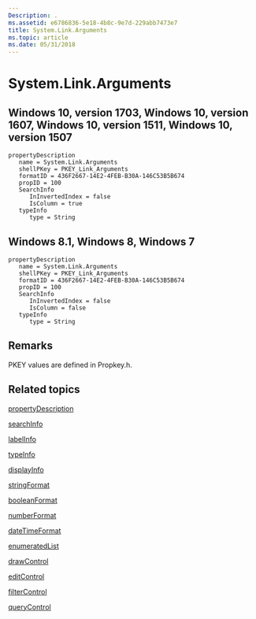 ```yaml
---
Description: .
ms.assetid: e6786836-5e18-4b8c-9e7d-229abb7473e7
title: System.Link.Arguments
ms.topic: article
ms.date: 05/31/2018
---
```


# System.Link.Arguments

## Windows 10, version 1703, Windows 10, version 1607, Windows 10, version 1511, Windows 10, version 1507

```
propertyDescription
   name = System.Link.Arguments
   shellPKey = PKEY_Link_Arguments
   formatID = 436F2667-14E2-4FEB-B30A-146C53B5B674
   propID = 100
   SearchInfo
      InInvertedIndex = false
      IsColumn = true
   typeInfo
      type = String
```

## Windows 8.1, Windows 8, Windows 7

```
propertyDescription
   name = System.Link.Arguments
   shellPKey = PKEY_Link_Arguments
   formatID = 436F2667-14E2-4FEB-B30A-146C53B5B674
   propID = 100
   SearchInfo
      InInvertedIndex = false
      IsColumn = false
   typeInfo
      type = String
```

## Remarks

PKEY values are defined in Propkey.h.

## Related topics

<dl> <dt>

[propertyDescription](./propdesc-schema-propertydescription.md)
</dt> <dt>

[searchInfo](./propdesc-schema-searchinfo.md)
</dt> <dt>

[labelInfo](./propdesc-schema-labelinfo.md)
</dt> <dt>

[typeInfo](./propdesc-schema-typeinfo.md)
</dt> <dt>

[displayInfo](./propdesc-schema-displayinfo.md)
</dt> <dt>

[stringFormat](./propdesc-schema-stringformat.md)
</dt> <dt>

[booleanFormat](./propdesc-schema-booleanformat.md)
</dt> <dt>

[numberFormat](./propdesc-schema-numberformat.md)
</dt> <dt>

[dateTimeFormat](./propdesc-schema-datetimeformat.md)
</dt> <dt>

[enumeratedList](./propdesc-schema-enumeratedlist.md)
</dt> <dt>

[drawControl](./propdesc-schema-drawcontrol.md)
</dt> <dt>

[editControl](./propdesc-schema-editcontrol.md)
</dt> <dt>

[filterControl](./propdesc-schema-filtercontrol.md)
</dt> <dt>

[queryControl](./propdesc-schema-querycontrol.md)
</dt> </dl>

 

 